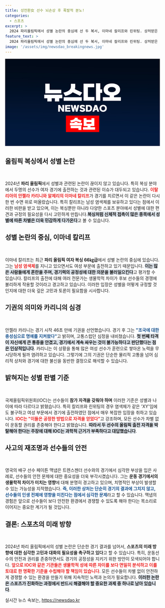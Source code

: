```yaml
---
title: 성전환女 선수 뇌손상 후 폭발적 분노!
categories:
  - 스포츠
excerpt: >
  2024 파리올림픽에서 성별 논란의 중심에 선 두 복서, 이마네 칼리프와 린위팅. 상처받은 배구 선수의 외침과 함께, 이들의 출전이 과연 공정한가? 올림픽의 정의가 시험대에 오른 지금, 참석자들 사이의 치열한 경쟁이 곧 무엇을 의미할지 궁금해진다!
feature_text: >
  2024 파리올림픽에서 성별 논란의 중심에 선 두 복서, 이마네 칼리프와 린위팅. 상처받은 배구 선수의 외침과 함께, 이들의 출전이 과연 공정한가? 올림픽의 정의가 시험대에 오른 지금, 참석자들 사이의 치열한 경쟁이 곧 무엇을 의미할지 궁금해진다!
image: '/assets/img/newsdao_breakingnews.jpg'
---
```


<p><img src="/assets/img/newsdao_breakingnews.jpg" alt="firstkoreanews 속보" /></p>

<h2 data-ke-size="size26">올림픽 복싱에서 성별 논란</h2>

<p data-ke-size="size16">&nbsp;</p>

<p>2024년 <b>파리 올림픽</b>에서 성별과 관련된 논란이 끊이지 않고 있습니다. 특히 복싱 분야에서 두명의 선수가 여자 경기에 출전하는 것과 관련된 이슈가 대두되고 있습니다. <b><span style="color: #ee2323;">이탈리아의 안젤라 카리니와 알제리의 이마네 칼리프</span></b>가 경기를 치르면서 이 같은 논란이 다시 한 번 수면 위로 떠올랐습니다. 특히 칼리프는 남성 염색체를 보유하고 있다는 점에서 이러한 비판을 받고 있으며, 이는 복싱뿐만 아니라 다양한 스포츠 분야에서 성별에 대한 편견과 규정의 필요성을 다시 고민하게 만듭니다.<b><span style="background-color: #21538527;">복싱처럼 신체적 접촉이 많은 종목에서 성별에 따른 차별은 더욱 민감하게 다가온다</span></b>고 볼 수 있습니다.</p>

<h2 data-ke-size="size26">성별 논란의 중심, 이마네 칼리프</h2>

<p data-ke-size="size16">&nbsp;</p>

<p>이마네 칼리프는 최근 <b>파리 올림픽 여자 복싱 66㎏급</b>에서 성별 논란의 중심에 있습니다. 그는 <b><span style="color: #ee2323;">남성 염색체</span></b>를 지니고 있으면서도 여성 부문에 출전하고 있기 때문입니다. <b><span style="background-color: #21538527;">이는 많은 사람들에게 혼란을 주며, 경기력의 공정성에 대한 의문을 불러일으킨다</span></b>고 평가할 수 있습니다. 칼리프의 출전에 대해 여러 전문가는 생물학적 차이가 후보 선수들의 경쟁에 불리하게 작용할 것이라고 경고하고 있습니다. 이러한 입장은 성별을 어떻게 규정할 것인지에 대한 더욱 깊은 고민과 토론이 필요함을 시사합니다.</p>

<h2 data-ke-size="size26">기권의 의미와 카리니의 심경</h2>

<p data-ke-size="size16">&nbsp;</p>

<p>안젤라 카리니는 경기 시작 46초 만에 기권을 선언했습니다. 경기 후 그는 <b><span style="color: #1a5490;">"조국에 대한 충성심으로 명예를 지켜왔다"</span></b>고 밝히며, 고통스럽던 심정을 내비쳤습니다. <b><span style="background-color: #21538527;">첫 번째 타격이 자신에게 큰 통증을 안겼고, 경기에서 계속 싸우는 것이 불가능하다고 판단했다는 점은 인상적입니다</span></b>. 카리니는 이 상황을 통해 많은 여성 선수가 훈련으로 쌓아온 노력을 무시당하게 될까 염려하고 있습니다. 그렇기에 그의 기권은 단순한 물리적 고통을 넘어 심리적 상처와 경기에 대한 불신을 동반한 결정으로 해석할 수 있습니다.</p>

<h2 data-ke-size="size26">밝혀지는 성별 판별 기준</h2>

<p data-ke-size="size16">&nbsp;</p>

<p>국제올림픽위원회(IOC)는 선수들이 <b>참가 자격을 갖춰야 하며</b> 이러한 기준은 성별과 나이에 따라 다르다고 밝혔습니다. 특히 칼리프와 린위팅의 경우 염색체가 같은 'XY'임에도 불구하고 여성 부문에서 경기에 출전하였던 점에서 매우 복잡한 입장을 취하고 있습니다. <b><span style="color: #ee2323;">IOC는 "이들은 공정한 방법으로 자격을 얻었다"</span></b>고 강조하며, 모든 선수가 차별 없이 운동할 권리를 존중해야 한다고 밝혔습니다. <b><span style="background-color: #21538527;">따라서 두 선수의 올림픽 출전 자격을 박탈해야 한다는 주장에 대해 IOC는 과학적 근거가 부족하다고 대답했습니다</span></b>.</p>

<h2 data-ke-size="size26">사고의 재조명과 선수들의 안전</h2>

<p data-ke-size="size16">&nbsp;</p>

<p>영국의 배구 선수 페이튼 맥냅은 트렌스젠더 선수와의 경기에서 심각한 부상을 입은 사례로, 선수들의 안전 문제에 대한 중요성을 더욱 부각시켰습니다. 그는 <b>운동 경기에서의 생물학적 차이가 미치는 영향</b>에 대해 분명히 경고하고 있으며, 치명적인 부상이 발생할 수 있는 가능성을 지적했습니다. <b><span style="color: #1a5490;">즉, 이러한 상처는 단순히 경기의 결과에 그치지 않고, 선수들의 인생 전체에 영향을 미친다는 점에서 심각한 문제</span></b>라고 할 수 있습니다. 맥냅의 경험은 앞으로 선수들이 보다 안전한 환경에서 경쟁할 수 있도록 해야 한다는 목소리로 이어지는 중요한 계기가 될 것입니다. </p>

<h2 data-ke-size="size26">결론: 스포츠의 미래 방향</h2>

<p data-ke-size="size16">&nbsp;</p>

<p>2024년 파리 올림픽에서의 성별 논란은 단순한 경기 결과를 넘어서, <b>스포츠의 미래 방향에 대한 심각한 고민과 대화의 필요성을 촉구하고 있다</b>고 할 수 있습니다. 특히, 운동선수의 안전과 권리를 존중하면서도 경기의 공정성을 지키기 위한 방안이 모색되어야 합니다. <b><span style="color: #ee2323;">앞으로 IOC와 같은 기관들은 생물학적 성에 따른 차이를 보다 면밀히 분석하고 이를 토대로 한 명확한 기준을 수립해야 할 책임이 있습니다</span></b>. 모든 선수들이 차별 없이 안전하게 경쟁할 수 있는 환경을 만들기 위해 지속적인 노력과 논의가 필요합니다. <b><span style="background-color: #21538527;">이러한 논란은 스포츠가 진화하는 과정에서 반드시 해결해야 할 중요한 과제 중 하나로 남아 있습니다</span></b>.</p>
실시간 뉴스 속보는, <a href="https://newsdao.kr" rel="dofollow">https://newsdao.kr</a>


